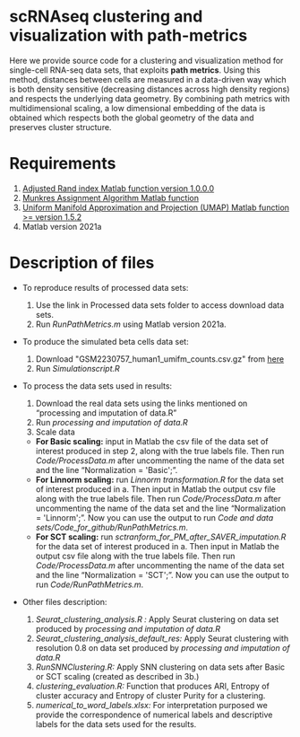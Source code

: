 # scRNAseq clustering and visualization with path-metrics
Here we provide source code for a clustering and visualization method for single-cell RNA-seq data sets, that exploits **path metrics**. Using this method, distances between cells are measured in a data-driven way which is both density
sensitive (decreasing distances across high density regions) and respects the underlying data geometry.
By combining path metrics with multidimensional scaling, a low dimensional embedding of the data is
obtained which respects both the global geometry of the data and preserves cluster structure.

# Requirements 

1. [Adjusted Rand index Matlab function version 1.0.0.0](https://www.mathworks.com/matlabcentral/fileexchange/49908-adjusted-rand-index)
2. [Munkres Assignment Algorithm Matlab function](https://www.mathworks.com/matlabcentral/fileexchange/20328-munkres-assignment-algorithm)
3. [Uniform Manifold Approximation and Projection (UMAP) Matlab function >= version 1.5.2](https://www.mathworks.com/matlabcentral/fileexchange/71902-uniform-manifold-approximation-and-projection-umap)
4. Matlab version 2021a

# Description of files
* To reproduce results of processed data sets:
  1.	Use the link in Processed data sets folder to access download data sets.
  2.	Run *RunPathMetrics.m* using Matlab version 2021a.


* To produce the simulated beta cells data set:
  1.	Download "GSM2230757_human1_umifm_counts.csv.gz" from [here](https://www.ncbi.nlm.nih.gov/geo/query/acc.cgi?acc=GSM2230757)
  2.	Run *Simulationscript.R*
  
  
* To process the data sets used in results:
  1.	Download the real data sets using the links mentioned on “processing and imputation of data.R”
  2.	Run *processing and imputation of data.R*
  3.  Scale data
   *  **For Basic scaling:** input in Matlab the csv file of the data set of interest produced in step 2, along with the true labels file. Then run *Code/ProcessData.m* after uncommenting the name of the data set and the line “Normalization = 'Basic';”.
   *  **For Linnorm scaling:** run *Linnorm transformation.R* for the data set of interest produced in a. Then input in Matlab the output csv file along with the true labels file. Then run *Code/ProcessData.m* after uncommenting the name of the data set and the line “Normalization = 'Linnorm';”. Now you can use the output to run *Code and data sets/Code_for_github/RunPathMetrics.m*.
   *  **For SCT scaling:** run *sctranform_for_PM_after_SAVER_imputation.R* for the data set of interest produced in a. Then input in Matlab the output csv file along with the true labels file. Then run *Code/ProcessData.m* after uncommenting the name of the data set and the line “Normalization = 'SCT';”. Now you can use the output to run *Code/RunPathMetrics.m*.


* Other files description:
  1.	*Seurat_clustering_analysis.R :* Apply Seurat clustering on data set produced by *processing and imputation of data.R*
  2.	*Seurat_clustering_analysis_default_res:* Apply Seurat clustering with resolution 0.8 on data set produced by *processing and imputation of data.R*
  3.	*RunSNNClustering.R:* Apply SNN clustering on data sets after Basic or SCT scaling (created as described in 3b.)
  4.	*clustering_evaluation.R:* Function that produces ARI, Entropy of cluster accuracy and Entropy of cluster Purity for a clustering.
  5.	*numerical_to_word_labels.xlsx:* For interpretation purposed we provide the correspondence of numerical labels and descriptive labels for the data sets used for the results.



